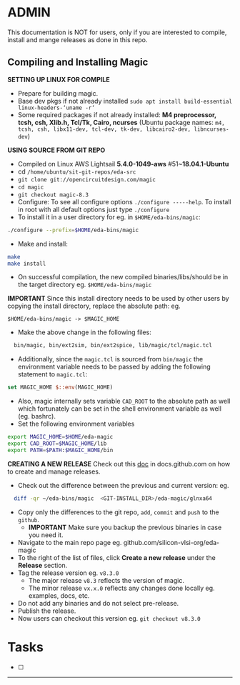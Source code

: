 # ADMIN
This documentation is NOT for users, only if you are interested to compile, install and mange releases as done in this repo.

## Compiling and Installing Magic

**SETTING UP LINUX FOR COMPILE**

- Prepare for building magic. 
- Base dev pkgs if not already installed ```sudo apt install build-essential linux-headers-‘uname -r‘```
- Some required packages if not already installed: **M4 preprocessor, tcsh, csh, Xlib.h, Tcl/Tk, Cairo, ncurses** (Ubuntu package names: ```m4, tcsh, csh, libx11-dev, tcl-dev, tk-dev, libcairo2-dev, libncurses-dev```)
 
**USING SOURCE FROM GIT REPO**

- Compiled on Linux AWS Lightsail **5.4.0-1049-aws** #51~**18.04.1-Ubuntu**
- cd ```/home/ubuntu/sit-git-repos/eda-src```
- ```git clone git://opencircuitdesign.com/magic```
- ```cd magic```
- ```git checkout magic-8.3```
- Configure: To see all configure options ```./configure -----help```. To install in root with all default options just type ```./configure```
- To install it in a user directory for eg. in ```$HOME/eda-bins/magic```: 
```bash 
./configure --prefix=$HOME/eda-bins/magic
```
- Make and install:
```bash
make
make install
```
- On successful compilation, the new compiled binaries/libs/should be in the target directory eg. ```$HOME/eda-bins/magic```
  
**IMPORTANT** Since this install directory needs to be used by other users by copying the install directory, replace the absolute path: eg. 
```
$HOME/eda-bins/magic -> $MAGIC_HOME
```
- Make the above change in the following files:
```bash
  bin/magic, bin/ext2sim, bin/ext2spice, lib/magic/tcl/magic.tcl
```
- Additionally, since the ```magic.tcl``` is sourced from ```bin/magic``` the environment variable needs to be passed by adding the following statement to ```magic.tcl```:
```tcl
set MAGIC_HOME $::env(MAGIC_HOME)
```
- Also, magic internally sets variable ```CAD_ROOT``` to the absolute path as well which fortunately can be set in the shell environment variable as well (eg. bashrc).
- Set the following environment variables
```bash
export MAGIC_HOME=$HOME/eda-magic
export CAD_ROOT=$MAGIC_HOME/lib
export PATH=$PATH:$MAGIC_HOME/bin
```

**CREATING A NEW RELEASE**
Check out this [doc](https://docs.github.com/en/github/administering-a-repository/releasing-projects-on-github/managing-releases-in-a-repository) in docs.github.com on how to create and manage releases.
  
- Check out the difference between the previous and current version: eg.
```bash
  diff -qr ~/eda-bins/magic  <GIT-INSTALL_DIR>/eda-magic/glnxa64
```
- Copy only the differences to the git repo, `add`, `commit` and `push` to the `github`.
  - **IMPORTANT** Make sure you backup the previous binaries in case you need it.
- Navigate to the main repo page eg. github.com/silicon-vlsi-org/eda-magic
- To the right of the list of files, click **Create a new release** under the **Release** section.
- Tag the release version eg. ```v8.3.0```
  - The major release ```v8.3``` reflects the version of magic.
  - The minor release ```vx.x.0``` reflects any changes done locally eg. examples, docs, etc.
- Do not add any binaries and do not select pre-release.
- Publish the release. 
- Now users can checkout this version eg. ```git checkout v8.3.0```
  
# Tasks
- [ ] 

* * *

[OpenRAM]:              https://openram.soe.ucsc.edu/
[OpenRAMgit]:           https://github.com/VLSIDA/OpenRAM 
[OpenRAMpaper]:         https://ieeexplore.ieee.org/document/7827670/
[SCMOS]:                https://www.mosis.com/files/scmos/scmos.pdf
[NGSpice]:              http://ngspice.sourceforge.net
[NGSpiceMan]:           http://ngspice.sourceforge.net/docs/ngspice-html-manual/manual.xhtml
[Magic]:                http://opencircuitdesign.com/magic/
[Netgen]:               http://opencircuitdesign.com/netgen/


